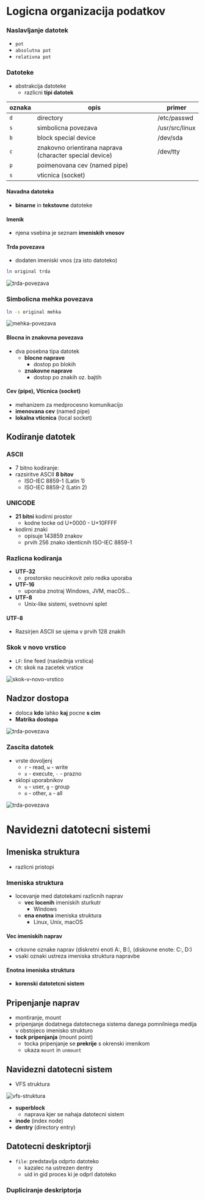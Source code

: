 # Logicna organizacija podatkov


### Naslavljanje datotek
- `pot`
- `absolutna pot`
- `relativna pot`

### Datoteke
- abstrakcija datoteke
    - razlicni __tipi datotek__

| oznaka | opis | primer |
| - | - | - |
| `d` | directory | /etc/passwd |
| `s` | simbolicna povezava | /usr/src/linux |
| `b` | block special device | /dev/sda |  
| `c` | znakovno orientirana naprava (character special device) | /dev/tty |
| `p` |  poimenovana cev (named pipe) | |
| `s` | vticnica (socket) | | 

#### Navadna datoteka
- __binarne__ in __tekstovne__ datoteke

#### Imenik 
- njena vsebina je seznam __imeniskih vnosov__

#### Trda povezava
- dodaten imeniski vnos (za isto datoteko)

```bash
ln original trda
```

![trda-povezava](./images/trda_povezava.png)

### Simbolicna mehka povezava

```bash
ln -s original mehka
```

![mehka-povezava](./images/mehka_povezava.png)


#### Blocna in znakovna povezava
- dva posebna tipa datotek
    - __blocne naprave__
        - dostop po blokih
    - __znakovne naprave__ 
        - dostop po znakih oz. bajtih

#### Cev (pipe), Vticnica (socket)
- mehanizem za medprocesno komunikacijo
- __imenovana cev__ (named pipe)
- __lokalna vticnica__ (local socket)

####

## Kodiranje datotek

### ASCII
- 7 bitno kodiranje:
- razsiritve ASCII __8 bitov__
    - ISO-IEC 8859-1 (Latin 1)
    - ISO-IEC 8859-2 (Latin 2)


### UNICODE
- __21 bitni__ kodirni prostor
    - kodne tocke od U+0000 - U+10FFFF
- kodirni znaki
    - opisuje 143859 znakov
    - prvih 256 znako identicnih ISO-IEC 8859-1

### Razlicna kodiranja

- __UTF-32__
    - prostorsko neucinkovit zelo redka uporaba
- __UTF-16__
    - uporaba znotraj Windows, JVM, macOS...
- __UTF-8__
    - Unix-like sistemi, svetnovni splet

#### UTF-8
- Razsirjen ASCII se ujema v prvih 128 znakih

### Skok v novo vrstico
- `LF`: line feed (naslednja vrstica)
- `CR`: skok na zacetek vrstice  

![skok-v-novo-vrstico](./images/skok-v-novo-vrstico.png)


## Nadzor dostopa
- doloca __kdo__ lahko __kaj__ pocne __s cim__
- __Matrika dostopa__

![trda-povezava](./images/nadzor-dostopa.png)

### Zascita datotek
- vrste dovoljenj
    - `r` - read, `w` - write
    - `x` - execute, `-` - prazno
- sklopi uporabnikov
    - `u` - user, `g` - group 
    - `o` - other, `a` - all

![trda-povezava](./images/zascita-datotek.png)


# Navidezni datotecni sistemi

## Imeniska struktura
- razlicni pristopi

### Imeniska struktura
- locevanje med datotekami razlicnih naprav
    - __vec locenih__ imeniskih sturkutr
        - Windows
    - __ena enotna__ imeniska struktura
        - Linux, Unix, macOS

#### Vec imeniskih naprav
- crkovne oznake naprav (diskretni enoti A:, B:), (diskovne enote: C:, D:)
- vsaki oznaki ustreza imeniska struktura napravbe

#### Enotna imeniska struktura
- __korenski datotetcni sistem__


## Pripenjanje naprav
- montiranje, mount
- pripenjanje dodatnega datotecnega sistema danega pomnilniega medija v obstojeco imenisko strukturo
- __tock pripenjanja__ (mount point)
    - tocka pripenjanje se __prekrije__ s okrenski imenikom
    - ukaza `mount` in `unmount`

## Navidezni datotecni sistem
- VFS struktura

![vfs-struktura](./images/vfs-struktura.png)

- __superblock__
    - naprava kjer se nahaja datotecni sistem
- __inode__ (index node)
- __dentry__ (directory entry)

## Datotecni deskriptorji
- `file`: predstavlja odprto datoteko 
    - kazalec na ustrezen dentry
    - uid in gid proces ki je odprl datoteko

### Dupliciranje deskriptorja

